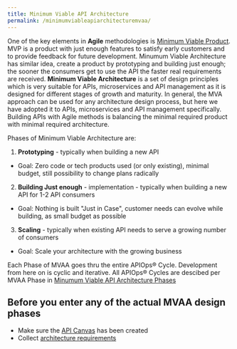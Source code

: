 ```yaml
---
title: Minimum Viable API Architecture
permalink: /minimumviableapiarchitecturemvaa/
---
```


One of the key elements in **Agile** methodologies is [Minimum Viable Product](https://en.wikipedia.org/wiki/Minimum_viable_product). MVP is a product with just enough features to satisfy early customers and to provide feedback for future development. Minumum Viable Architecture has similar idea, create a product by prototyping and building just enough; the sooner the consumers get to use the API the faster real requirements are received. **Minimum Viable Architecture** is a set of design principles which is very suitable for APIs, microservices and API management as it is designed for different stages of growth and maturity. In general, the MVA approach can be used for any architecture design process, but here we have adopted it to APIs, microservices and API management specifically. Building APIs with Agile methods is balancing the minimal required product with minimal required architecture.

Phases of Minimum Viable Architecture are:

1.  **Prototyping** - typically when building a new API
* Goal: Zero code or tech products used (or only existing), minimal budget, still possibility to change plans radically

2.  **Building Just enough** - implementation - typically when building a new API for 1-2 API consumers
* Goal: Nothing is built "Just in Case", customer needs can evolve while building, as small budget as possible

3.  **Scaling** - typically when existing API needs to serve a growing number of consumers
* Goal: Scale your architecture with the growing business

Each Phase of MVAA goes thru the entire APIOps&reg; Cycle. Development from here on is cyclic and iterative. All APIOps&reg; Cycles are descibed per MVAA Phase in [Minumum Viable API Architecture Phases](mvaa-phases)

## Before you enter any of the actual MVAA design phases

*   Make sure the [API Canvas](../apicanvas) has been created
*   Collect [architecture requirements](collectingarchitecturerequirements)
